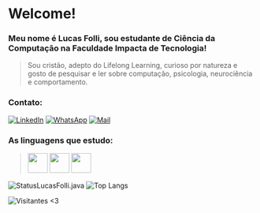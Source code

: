 # Welcome!

### Meu nome é Lucas Folli, sou estudante de Ciência da Computação na Faculdade Impacta de Tecnologia!
> Sou cristão, adepto do Lifelong Learning, curioso por natureza e gosto de pesquisar e ler sobre
> computação, psicologia, neurociência e comportamento.

### Contato:
[![LinkedIn](https://img.shields.io/badge/LinkedIn-0077B5?style=for-the-badge&logo=linkedin)](https://www.linkedin.com/in/lucasfolli/)
[![WhatsApp](https://img.shields.io/badge/WhatsApp-gray?style=for-the-badge&logo=whatsapp)](https://api.whatsapp.com/send?phone=11967422093)
[![Mail](https://img.shields.io/badge/Mail-purple?style=for-the-badge&logo=yahoo)](mailto:contato_lucasalves@yahoo.com)

### As linguagens que estudo:
> <img loading="lazy" src="https://cdn.jsdelivr.net/gh/devicons/devicon/icons/java/java-original-wordmark.svg" width="40" height="40"/>
>
> <img loading="lazy" src="https://cdn.jsdelivr.net/gh/devicons/devicon/icons/python/python-original-wordmark.svg" width="40" height="40"/>
> 
> <img loading="lazy" src="https://cdn.jsdelivr.net/gh/devicons/devicon/icons/c/c-original.svg" width="40" height="40"/>


![StatusLucasFolli.java](https://github-readme-stats.vercel.app/api?username=lucasfolli&show_icons=true&theme=transparent&locale=pt-br)
![Top Langs](https://github-readme-stats.vercel.app/api/top-langs/?username=lucasfolli&theme=transparent&layout=compact&locale=pt-br)

![ Visitantes <3 ](https://komarev.com/ghpvc/?username=lucasfolli&color=green&label=Visitas+a+essa+página+😄)